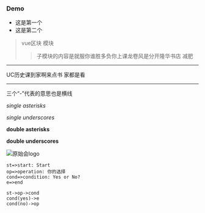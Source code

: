 ### Demo

* 这是第一个
* 这是第二个

> vue区块
> 模块
>> 子模块的内容是就服你谁胜多负你上课龙卷风是分开隆华书店
减肥
***
UC历史课到家啊来点书
家都是看 

- - -

三个“-”代表的意思也是横线

*single asterisks*

_single underscores_

**double asterisks**

__double underscores__


![原始会logo](http://yshs4.ncfstatic.com/v5/images/logo.png)

```flow
st=>start: Start
op=>operation: 你的选择
cond=>condition: Yes or No?
e=>end

st->op->cond
cond(yes)->e
cond(no)->op
```
